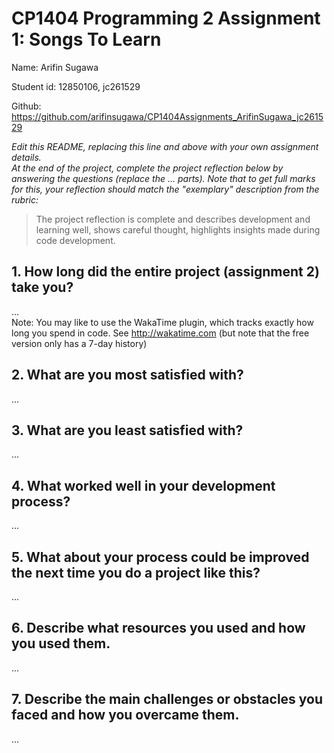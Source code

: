 # CP1404 Programming 2 Assignment 1: Songs To Learn
Name: Arifin Sugawa

Student id: 12850106, jc261529

Github: https://github.com/arifinsugawa/CP1404Assignments_ArifinSugawa_jc261529

_Edit this README, replacing this line and above with your own assignment details._  
_At the end of the project, complete the project reflection below by answering the questions (replace the ... parts)._
_Note that to get full marks for this, your reflection should match the "exemplary" description from the rubric:_

> The project reflection is complete and describes development and learning well, shows careful thought, highlights insights made during code development.


## 1. How long did the entire project (assignment 2) take you?
...  
Note: You may like to use the WakaTime plugin, which tracks exactly how long you spend in code. See http://wakatime.com (but note that the free version only has a 7-day history)

## 2. What are you most satisfied with?
...

## 3. What are you least satisfied with?
...

## 4. What worked well in your development process?
...

## 5. What about your process could be improved the next time you do a project like this?
...

## 6. Describe what resources you used and how you used them.
...

## 7. Describe the main challenges or obstacles you faced and how you overcame them.
... 
